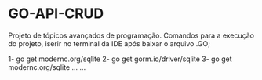 # GO-API-CRUD
Projeto de tópicos avançados de programação.
Comandos para a execução do projeto, iserir no terminal da IDE após baixar o arquivo .GO;

1- go get modernc.org/sqlite
2- go get gorm.io/driver/sqlite
3- go get modernc.org/sqlite
...
...
